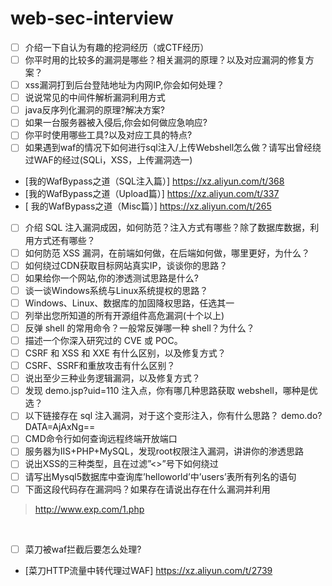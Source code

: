  # web-sec-interview
 - [ ] 介绍一下自认为有趣的挖洞经历（或CTF经历）
 - [ ] 你平时用的比较多的漏洞是哪些？相关漏洞的原理？以及对应漏洞的修复方案？
 - [ ] xss漏洞打到后台登陆地址为内网IP,你会如何处理？
 - [ ] 说说常见的中间件解析漏洞利用方式  
 - [ ] java反序列化漏洞的原理?解决方案?
 - [ ] 如果一台服务器被入侵后,你会如何做应急响应?
 - [ ] 你平时使用哪些工具?以及对应工具的特点?
 - [ ] 如果遇到waf的情况下如何进行sql注入/上传Webshell怎么做？请写出曾经绕过WAF的经过(SQLi，XSS，上传漏洞选一) 
  - [我的WafBypass之道（SQL注入篇）] https://xz.aliyun.com/t/368
  - [我的WafBypass之道（Upload篇）] https://xz.aliyun.com/t/337
  - [ 我的WafBypass之道（Misc篇）] https://xz.aliyun.com/t/265
 - [ ] 介绍 SQL 注入漏洞成因，如何防范？注入方式有哪些？除了数据库数据，利用方式还有哪些？
 - [ ] 如何防范 XSS 漏洞，在前端如何做，在后端如何做，哪里更好，为什么？
 - [ ] 如何绕过CDN获取目标网站真实IP，谈谈你的思路？  
 - [ ] 如果给你一个网站,你的渗透测试思路是什么?
 - [ ] 谈一谈Windows系统与Linux系统提权的思路？  
 - [ ] Windows、Linux、数据库的加固降权思路，任选其一  
 - [ ] 列举出您所知道的所有开源组件高危漏洞(十个以上)  
 - [ ] 反弹 shell 的常用命令？一般常反弹哪一种 shell？为什么？
 - [ ] 描述一个你深入研究过的 CVE 或 POC。
 - [ ] CSRF 和 XSS 和 XXE 有什么区别，以及修复方式？ 
 - [ ] CSRF、SSRF和重放攻击有什么区别？ 
 - [ ] 说出至少三种业务逻辑漏洞，以及修复方式？ 
 - [ ] 发现 demo.jsp?uid=110 注入点，你有哪几种思路获取 webshell，哪种是优选？ 
 - [ ] 以下链接存在 sql 注入漏洞，对于这个变形注入，你有什么思路？ 
demo.do?DATA=AjAxNg== 
 - [ ] CMD命令行如何查询远程终端开放端口
 - [ ] 服务器为IIS+PHP+MySQL，发现root权限注入漏洞，讲讲你的渗透思路  
 - [ ] 说出XSS的三种类型，且在过滤”<>”号下如何绕过  
 - [ ] 请写出Mysql5数据库中查询库’helloworld’中’users’表所有列名的语句  
 - [ ] 下面这段代码存在漏洞吗？如果存在请说出存在什么漏洞并利用  
> http://www.exp.com/1.php  

> <?php  
> $s_func = $_GET[‘s_func’];
> $info = $_GET[‘info’];
> $s_func($info);
> ?>

<br>

 - [ ] 菜刀被waf拦截后要怎么处理?
  - [菜刀HTTP流量中转代理过WAF] https://xz.aliyun.com/t/2739
